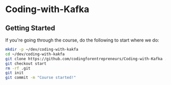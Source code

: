 # Coding-with-Kafka

## Getting Started

If you're going through the course, do the following to start where we do:
```bash
mkdir -p ~/dev/coding-with-kakfa
cd ~/dev/coding-with-kakfa
git clone https://github.com/codingforentrepreneurs/Coding-with-Kafka .
git checkout start
rm -rf .git
git init
git commit -m "Course started!" 
```

